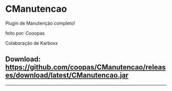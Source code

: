 # CManutencao

 Plugin de Manutenção completo!
 
 feito por: Cooopas
 
 Colaboração de Karboxx
 
 Download:
 https://github.com/coopas/CManutencao/releases/download/latest/CManutencao.jar
 -
 
 ---
